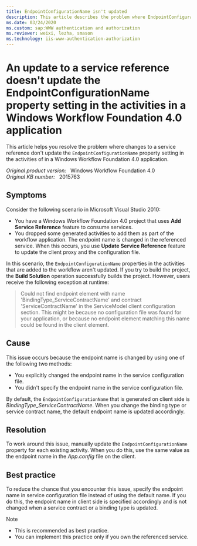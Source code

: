 ```yaml
---
title: EndpointConfigurationName isn't updated
description: This article describes the problem where EndpointConfigurationName properties in the activities that are added to the workflow aren't updated when you use Update Service Reference feature to update the client proxy and the configuration file.
ms.date: 03/24/2020
ms.custom: sap:WWW authentication and authorization
ms.reviewer: weixi, lezha, smason
ms.technology: iis-www-authentication-authorization
---
```

# An update to a service reference doesn't update the EndpointConfigurationName property setting in the activities in a Windows Workflow Foundation 4.0 application

This article helps you resolve the problem where changes to a service reference don't update the `EndpointConfigurationName` property setting in the activities of in a Windows Workflow Foundation 4.0 application.

_Original product version:_ &nbsp; Windows Workflow Foundation 4.0  
_Original KB number:_ &nbsp; 2015763

## Symptoms

Consider the following scenario in Microsoft Visual Studio 2010:

- You have a Windows Workflow Foundation 4.0 project that uses **Add Service Reference** feature to consume services.
- You dropped some generated activities to add them as part of the workflow application. The endpoint name is changed in the referenced service. When this occurs, you use **Update Service Reference** feature to update the client proxy and the configuration file.

In this scenario, the `EndpointConfigurationName` properties in the activities that are added to the workflow aren't updated. If you try to build the project, the **Build Solution** operation successfully builds the project. However, users receive the following exception at runtime:

> Could not find endpoint element with name 'BindingType_ServiceContractName' and contract 'ServiceContractName' in the ServiceModel client configuration section. This might be because no configuration file was found for your application, or because no endpoint element matching this name could be found in the client element.

## Cause

This issue occurs because the endpoint name is changed by using one of the following two methods:

- You explicitly changed the endpoint name in the service configuration file.
- You didn't specify the endpoint name in the service configuration file.

By default, the `EndpointConfigurationName` that is generated on client side is *BindingType_ServiceContractName*. When you change the binding type or service contract name, the default endpoint name is updated accordingly.

## Resolution

To work around this issue, manually update the `EndpointConfigurationName` property for each existing activity. When you do this, use the same value as the endpoint name in the *App.config* file on the client.

## Best practice

To reduce the chance that you encounter this issue, specify the endpoint name in service configuration file instead of using the default name. If you do this, the endpoint name in client side is specified accordingly and is not changed when a service contract or a binding type is updated.

> [!NOTE]
>
> - This is recommended as best practice.
> - You can implement this practice only if you own the referenced service.
